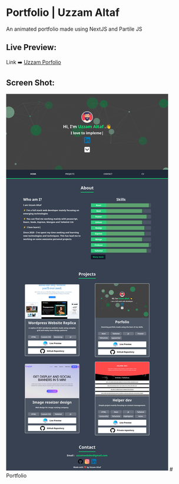 # Portfolio | Uzzam Altaf

An animated portfolio made using NextJS and Partile JS

## Live Preview:
Link ➡️ [Uzzam Porfolio](https://uzzam-portfolio.netlify.app/)

## Screen Shot:

![Portfolio Screen Shot](public/Uzzam-Portfolio.png)
#   P o r t f o l i o 
 
 